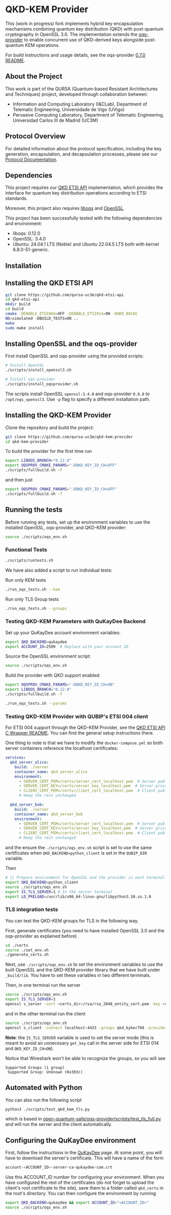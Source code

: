 # QKD-KEM Provider

This (work in progress) fork implements hybrid key encapsulation mechanisms combining quantum key distribution (QKD) with post-quantum cryptography in OpenSSL 3.0. The implementation extends the [oqs-provider](https://github.com/open-quantum-safe/oqs-provider) to enable concurrent use of QKD-derived keys alongside post-quantum KEM operations.

For build instructions and usage details, see the oqs-provider [0.7.0 README](https://github.com/open-quantum-safe/oqs-provider/blob/0.7.0/README.md).

## About the Project

This work is part of the QURSA (Quantum-based Resistant Architectures and Techniques) project, developed through collaboration between:

- Information and Computing Laboratory (I&CLab), Department of Telematic Engineering, Universidade de Vigo (UVigo)
- Pervasive Computing Laboratory, Department of Telematic Engineering, Universidad Carlos III de Madrid (UC3M)

## Protocol Overview

For detailed information about the protocol specification, including the key generation, encapsulation, and decapsulation processes, please see our [Protocol Documentation](docs/protocol.md).

## Dependencies

This project requires our [QKD ETSI API](https://github.com/qursa-uc3m/qkd-etsi-api) implementation, which provides the interface for quantum key distribution operations according to ETSI standards.

Moreover, this project also requires [liboqs](https://github.com/open-quantum-safe/liboqs) and [OpenSSL](https://github.com/openssl/openssl).

This project has been successfully tested with the following dependencies and environment:

- liboqs: 0.12.0
- OpenSSL: 3.4.0
- Ubuntu: 24.04.1 LTS (Noble) and Ubuntu 22.04.5 LTS both with kernel 6.8.0-51-generic.

## Installation

## Installing the QKD ETSI API

```bash
git clone https://github.com/qursa-uc3m/qkd-etsi-api
cd qkd-etsi-api
mkdir build
cd build
cmake -DENABLE_ETSI004=OFF -DENABLE_ETSI014=ON -DQKD_BACKE
ND=simulated -DBUILD_TESTS=ON ..
make
sudo make install
```

## Installing OpenSSL and the oqs-provider

First install OpenSSL and oqs-provider using the provided scripts:

```bash
# Install OpenSSL
./scripts/install_openssl3.sh

# Install oqs-provider
./scripts/install_oqsprovider.sh
```

The scripts install OpenSSL `openssl-3.4.0` and oqs-provider `0.8.0` to `/opt/oqs_openssl3`. Use `-p` flag to specify a different installation path.

## Installing the QKD-KEM Provider

Clone the repository and build the project:

```bash
git clone https://github.com/qursa-uc3m/qkd-kem-provider
cd qkd-kem-provider
```

To build the provider for the first time run

```bash
export LIBOQS_BRANCH="0.12.0"
export OQSPROV_CMAKE_PARAMS="-DQKD_KEY_ID_CH=OFF"
./scripts/fullbuild.sh -F
```

and then just

```bash
export OQSPROV_CMAKE_PARAMS="-DQKD_KEY_ID_CH=OFF"
./scripts/fullbuild.sh -f
```

## Running the tests

Before running any tests, set up the environment variables to use the installed OpenSSL, oqs-provider, and QKD-KEM provider:

```bash
source ./scripts/oqs_env.sh
```

### Functional Tests

```bash
./scripts/runtests.sh
```

We have also added a script to run individual tests:

Run only KEM tests

```bash
./run_oqs_tests.sh --kem
```

Run only TLS Group tests

```bash
./run_oqs_tests.sh --groups
```

### Testing QKD-KEM Parameters with QuKayDee Backend

Set up your QuKayDee account environment variables:

```bash
export QKD_BACKEND=qukaydee
export ACCOUNT_ID=2509  # Replace with your account ID
```

Source the OpenSSL environment script:

```bash
source ./scripts/oqs_env.sh
```

Build the provider with QKD support enabled:

```bash
export OQSPROV_CMAKE_PARAMS="-DQKD_KEY_ID_CH=ON"
export LIBOQS_BRANCH="0.12.0"
./scripts/fullbuild.sh -f
```

```bash
./run_oqs_tests.sh --params
```

### Testing QKD-KEM Provider with QUBIP's ETSI 004 client

For ETSI 004 support through the QKD-KEM Provider, see the [QKD ETSI API C Wrapper README](https://github.com/qursa-uc3m/qkd-etsi-api-c-wrapper). You can find the general setup instructions there.


One thing to note is that we have to modify the `docker-compose.yml` so both server containers reference the localhost certificates:

```yaml
services:
  qkd_server_alice:
    build: ./server
    container_name: qkd_server_alice
    environment:
      - SERVER_CERT_PEM=/certs/server_cert_localhost.pem  # Server public key
      - SERVER_CERT_KEY=/certs/server_key_localhost.pem  # Server private key
      - CLIENT_CERT_PEM=/certs/client_cert_localhost.pem  # Client public key
      # Keep the rest unchanged

  qkd_server_bob:
    build: ./server
    container_name: qkd_server_bob
    environment:
      - SERVER_CERT_PEM=/certs/server_cert_localhost.pem  # Server public key
      - SERVER_CERT_KEY=/certs/server_key_localhost.pem  # Server private key
      - CLIENT_CERT_PEM=/certs/client_cert_localhost.pem  # Client public key
      # Keep the rest unchanged
```

and the ensure the `./scripts/oqs_env.sh` script is set to use the same certificates when `QKD_BACKEND=python_client` is set in the `QUBIP_DIR` variable.

Then

```bash
# 1) Prepare environment for OpenSSL and the provider in each terminal
export QKD_BACKEND=python_client
source ./scripts/oqs_env.sh
export IS_TLS_SERVER=1 # In the server terminal
export LD_PRELOAD=/usr/lib/x86_64-linux-gnu/libpython3.10.so.1.0
```

### TLS integration tests

You can test the QKD-KEM groups for TLS in the following way.

First, generate certificates (you need to have installed OpenSSL 3.0 and the oqs-provider as explained before)

```bash
cd ./certs
source ./set_env.sh
./generate_certs.sh
```

Next, use `./scripts/oqs_env.sh` to set the environment variables to use the built OpenSSL and the QKD-KEM provider library that we have built under `_build/lib`. You have to set these variables in two different terminals.

Then, in one terminal run the server

```bash
source ./scripts/oqs_env.sh
export IS_TLS_SERVER=1
openssl s_server -cert <certs_dir>/rsa/rsa_2048_entity_cert.pem -key <certs_dir>/rsa/rsa_2048_entity_key.pem -www -tls1_3 -groups qkd_kyber768 -port 4433 -provider default -provider qkdkemprovider
```

and in the other terminal run the client

```bash
source ./scripts/oqs_env.sh
openssl s_client -connect localhost:4433 -groups qkd_kyber768 -provider default -provider qkdkemprovider
```

**Note**: the `IS_TLS_SERVER` variable is used to set the server mode (this is meant to avoid an unnecesary `get_key` call in the server side for ETSI 014 and `QKD_KEY_ID_CH=ON`).

Notice that Wireshark won't be able to recognize the groups, so you will see

```text
Supported Groups (1 group)
 Supported Group: Unknown (0x303c)
```

## Automated with Python

You can also run the following script

```bash
python3 ./scripts/test_qkd_kem_tls.py
```

which is based in [open-quantum-safe/oqs-provider/scripts/test_tls_full.py](https://github.com/open-quantum-safe/oqs-provider/blob/main/scripts/test_tls_full.py) and will run the server and the client automatically.

## Configuring the QuKayDee environment

First, follow the instructions in the [QuKayDee](https://qukaydee.com/pages/getting_started) page. At some point, you will have to download the server's certificate. This will have a name of the form

```bash
account-<ACCOUNT_ID>-server-ca-qukaydee-com.crt
```

Use this ACCOUNT_ID number for configuring your environment. When you have configured the rest of the certificates (do not forget to upload the client's root certificate to the site), save them to a folder called ```qkd_certs``` in the root's directory. You can then configure the environment by running

```bash
export QKD_BACKEND=qukaydee && export ACCOUNT_ID="<ACCOUNT_ID>"
source ./scripts/oqs_env.sh
```

